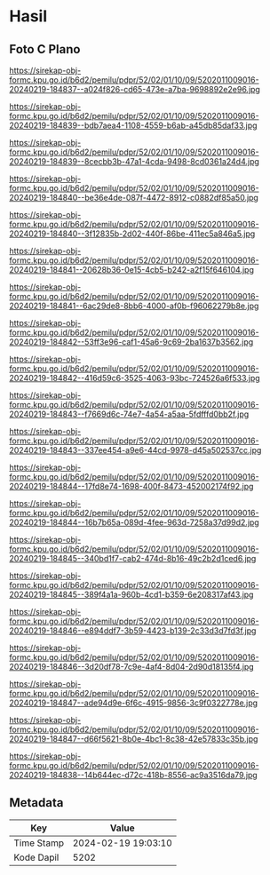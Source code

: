 # Hasil

## Foto C Plano

https://sirekap-obj-formc.kpu.go.id/b6d2/pemilu/pdpr/52/02/01/10/09/5202011009016-20240219-184837--a024f826-cd65-473e-a7ba-9698892e2e96.jpg

https://sirekap-obj-formc.kpu.go.id/b6d2/pemilu/pdpr/52/02/01/10/09/5202011009016-20240219-184839--bdb7aea4-1108-4559-b6ab-a45db85daf33.jpg

https://sirekap-obj-formc.kpu.go.id/b6d2/pemilu/pdpr/52/02/01/10/09/5202011009016-20240219-184839--8cecbb3b-47a1-4cda-9498-8cd0361a24d4.jpg

https://sirekap-obj-formc.kpu.go.id/b6d2/pemilu/pdpr/52/02/01/10/09/5202011009016-20240219-184840--be36e4de-087f-4472-8912-c0882df85a50.jpg

https://sirekap-obj-formc.kpu.go.id/b6d2/pemilu/pdpr/52/02/01/10/09/5202011009016-20240219-184840--3f12835b-2d02-440f-86be-411ec5a846a5.jpg

https://sirekap-obj-formc.kpu.go.id/b6d2/pemilu/pdpr/52/02/01/10/09/5202011009016-20240219-184841--20628b36-0e15-4cb5-b242-a2f15f646104.jpg

https://sirekap-obj-formc.kpu.go.id/b6d2/pemilu/pdpr/52/02/01/10/09/5202011009016-20240219-184841--6ac29de8-8bb6-4000-af0b-f96062279b8e.jpg

https://sirekap-obj-formc.kpu.go.id/b6d2/pemilu/pdpr/52/02/01/10/09/5202011009016-20240219-184842--53ff3e96-caf1-45a6-9c69-2ba1637b3562.jpg

https://sirekap-obj-formc.kpu.go.id/b6d2/pemilu/pdpr/52/02/01/10/09/5202011009016-20240219-184842--416d59c6-3525-4063-93bc-724526a6f533.jpg

https://sirekap-obj-formc.kpu.go.id/b6d2/pemilu/pdpr/52/02/01/10/09/5202011009016-20240219-184843--f7669d6c-74e7-4a54-a5aa-5fdfffd0bb2f.jpg

https://sirekap-obj-formc.kpu.go.id/b6d2/pemilu/pdpr/52/02/01/10/09/5202011009016-20240219-184843--337ee454-a9e6-44cd-9978-d45a502537cc.jpg

https://sirekap-obj-formc.kpu.go.id/b6d2/pemilu/pdpr/52/02/01/10/09/5202011009016-20240219-184844--17fd8e74-1698-400f-8473-452002174f92.jpg

https://sirekap-obj-formc.kpu.go.id/b6d2/pemilu/pdpr/52/02/01/10/09/5202011009016-20240219-184844--16b7b65a-089d-4fee-963d-7258a37d99d2.jpg

https://sirekap-obj-formc.kpu.go.id/b6d2/pemilu/pdpr/52/02/01/10/09/5202011009016-20240219-184845--340bd1f7-cab2-474d-8b16-49c2b2d1ced6.jpg

https://sirekap-obj-formc.kpu.go.id/b6d2/pemilu/pdpr/52/02/01/10/09/5202011009016-20240219-184845--389f4a1a-960b-4cd1-b359-6e208317af43.jpg

https://sirekap-obj-formc.kpu.go.id/b6d2/pemilu/pdpr/52/02/01/10/09/5202011009016-20240219-184846--e894ddf7-3b59-4423-b139-2c33d3d7fd3f.jpg

https://sirekap-obj-formc.kpu.go.id/b6d2/pemilu/pdpr/52/02/01/10/09/5202011009016-20240219-184846--3d20df78-7c9e-4af4-8d04-2d90d18135f4.jpg

https://sirekap-obj-formc.kpu.go.id/b6d2/pemilu/pdpr/52/02/01/10/09/5202011009016-20240219-184847--ade94d9e-6f6c-4915-9856-3c9f0322778e.jpg

https://sirekap-obj-formc.kpu.go.id/b6d2/pemilu/pdpr/52/02/01/10/09/5202011009016-20240219-184847--d66f5621-8b0e-4bc1-8c38-42e57833c35b.jpg

https://sirekap-obj-formc.kpu.go.id/b6d2/pemilu/pdpr/52/02/01/10/09/5202011009016-20240219-184838--14b644ec-d72c-418b-8556-ac9a3516da79.jpg


## Metadata

| Key        | Value               |
| ---------- | ------------------- |
| Time Stamp | 2024-02-19 19:03:10 |
| Kode Dapil | 5202                |




